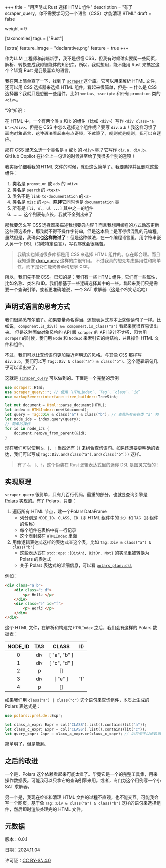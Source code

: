 +++
title = "用声明式 Rust 选择 HTML 组件"
description = "有了 scraper_query，你不需要学习另一个语言（CSS）才能清理 HTML"
draft = false

weight = 9

[taxonomies]
tags = ["Rust"]

[extra]
feature_image = "declarative.png"
feature = true
+++

作为LLM 工程师和前端新手，我不是很懂 CSS，但我有时候确实要爬一些网页，解析、转换变成我的智能体的知识库。所以，我就想用，能不能用 Rust 来搞定这个？毕竟 Rust 是我最喜欢的语言。

我在网上简单查了一下，找到了 [`scraper`](https://github.com/rust-scraper/scraper) 这个库。它可以用来解析 HTML 文件，还可以用 CSS 选择器来选择 HTML 组件。看起来很简单，但是······什么是 CSS 选择器？我就只是想删一些组件，比如 `<meta>`、`<script>` 和带有 `promotion` 类的 `<div>`。

“冷”知识：

在 HTML 中，一个有两个类 `a` 和 `b` 的组件（比如 `<div>`）写作 `<div class="a b"></div>`。但是在 CSS 中怎么选择这个组件呢？要写 `div.a.b`！我这样习惯了面向对象语言，这种语法看起来有点奇怪。不过算了，规则就是规则，我可以自适应。

那在 CSS 里怎么选一个类名是 `a` 或 `b` 的 `<div>` 呢？它写作 `div.a, div.b`。GitHub Copilot 在补全上一句话的时候甚至给了我很多个别的选项！

我实际仔细看我的 HTML 文件的时候，就没这么简单了。我要选择并且删除这些组件：
1. 类名是 `promotion` 或 `ads` 的 `<div>`
2. 类名是 `search` 的 `<text>`
3. 类名不是 `link-to-documentation` 的 `<a>`
4. 类名是 `misc` 的 `<p>`，**除非**它同时也是 `documentation` 类
5. 所有是 `[li, ol, ul ...]` 其中之一的组件
6. ........ 这个列表有点长，我就不全列出来了

那我要怎么写 CSS 选择器来描述我想要的内容？而且我想用编程的方式动态更新这些筛选条件，那我就不得不操作字符串，但是这本质上是写得很混乱的元编程。
虽然但是，我确实**也这样做过了**！但是这种做法，在一个编程语言里，用字符串嵌入另一个 DSL（领域特定语言），写程序就会很痛苦。

> 我确实也知道很多库都是用 CSS 来选择 HTML 组件的。存在即合理。而且我知道像 [dom_query](https://docs.rs/dom_query/latest/dom_query/) 这样的库很有用。
> 不过我真的想先考虑易用性和简单性，而不是说性能或者单纯想学 CSS。

所以，我们先不管 CSS。已知的是：我们有一些 HTML 组件，它们有一些属性，比如名称、类名和 ID。我们想基于一些逻辑选择其中的一些。看起来我们只是需要一个查询引擎。或者更准确地说，一个 SAT 求解器（这是个冷笑话哈哈）

## 声明式语言的思考方式

我们很熟悉布尔值了。如果变量命名得当，逻辑表达式基本上就像读句子一样。比如说，`component.is_div() && component.is_class("a")` 看起来就很容易读出来。
但是这种面向对象风格的 API 跟 `scraper` 的 API 设计不太搭，因为用 `scraper` 的时候，我们用 `Node` 和 `NodeId` 来索引它的树结构，并且操作 HTML 文件和组件。

不过，我们可以让查询语句更加靠近声明式的风格。与其像 CSS 那样写 `div.a.b`，我们可以写 `Tag::Div & class("a") & class("b")`。这个逻辑语句几乎可以读出来了。

这就是 [`scraper_query`](https://crates.io/crates/scraper_query) 可以做到的。下面是一个完整的示例

```rust
use scraper::Html;
use scraper_query::*; // 使用 `HTMLIndex`、`Tag`、`class`、`id`
use markup5ever::interface::tree_builder::TreeSink;

let mut document = Html::parse_document(HTML);
let index = HTMLIndex::new(&document);
let query = Tag::Div & class("a") & class("b"); // 查找所有带有类 "a" 和 "b" 的 div
let node_ids = index.query(query);
// 简单的操作
for id in node_ids {
    document.remove_from_parent(&id);
}
```

现在我们可以使用 `&`、`|`、`!` 当然还有 `()` 来组合查询语句。如果还想要更明确的表达，我们可以写成 `Tag::Div.and(class("a").and(class("b")))` 这样。

> 有了 `&`、`|`、`!`，这个伪装在 Rust 逻辑表达式里的迷你 DSL 是图灵完备的！

## 实现原理

`scraper_query` 很简单，只有几百行代码。最重的部分，也就是查询引擎是 [Polars](https://pola.rs) 实现的。有了 Polars，只要：
1. 遍历所有 HTML 节点，建一个Polars DataFrame
    * 列分别是 `NODE_ID`、`CLASS`、`ID`（即 HTML 组件中的 `id`）和 `TAG`（即组件的名称）
    * 每个组件在表格中有一行记录
    * 这个表封装在 `HTMLIndex` 里面
2. 用像逻辑表达式这样的表达式查这个表，比如 `Tag::Div & class("a") & class("b")`
    * 这些表达式在 `std::ops::{BitAnd, BitOr, Not}` 的实现里被转换为 Polars 的表达式
    * 关于 Polars 表达式的详细信息，可以看 [`polars_plan::dsl`](https://docs.rs/polars-plan/latest/polars_plan/dsl/index.html)

例如：
```html
<div class="a b">
    <div class="c d">
        <p> Hello </p>
    </div>
    <div class="e" id="f">
        <p> World </p>
    </div>
</div>
```

这个 HTML 文件，在解析和构建完 `HTMLIndex` 之后，我们会有这样的 Polars 数据表：

| NODE_ID | TAG | CLASS | ID |
| :-----: | :-: | :---: | :-: |
| 0       | div | [ "a", "b" ] |    |
| 1       | div | [ "c", "d" ] |    |
| 2       | p   | []     |    |
| 3       | div | [ "e" ]    | "f"  |
| 4       | p   | []     |    |

如果我们用 `class("a") | class("c")` 这个语句来查询组件，本质上生成的 Polars 表达式是：

```rust
use polars::prelude::Expr;

let class_a_expr: Expr = col("CLASS").list().contains(lit("a"));
let class_c_expr: Expr = col("CLASS").list().contains(lit("c"));
let query_expr: Expr = class_a_expr.or(class_c_expr); // 这将用于过滤数据框
```

简单明了，但是能用。

## 之后的改进

一个是，Polars 这个依赖看起来可能太重了。毕竟它是一个的完整工具集，用来操作数据表。可能我可以只拿它的查询引擎来用。或者，专门为这个用例写一个小 SAT 求解器。

另一个是，我现在检查和清理 HTML 文件的过程不直观，也不能交互。可能我会写一个网页，基于像 `Tag::Div & class("a") & class("b")` 这样的语句来选择组件，然后即时渲染处理完的 HTML 文件。

## 元数据

版本：0.0.1

日期：2024.11.04

许可证：[CC BY-SA 4.0](https://creativecommons.org/licenses/by-sa/4.0/)